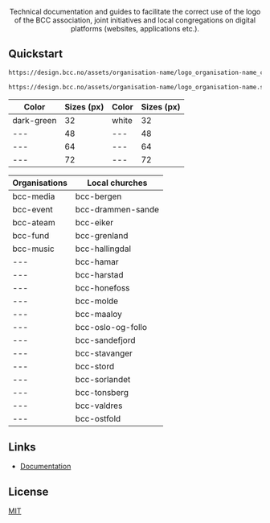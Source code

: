 <p align="center">Technical documentation and guides to facilitate the correct use of the logo of the BCC association, joint initiatives and local congregations on digital platforms (websites, applications etc.).</p>

## Quickstart
```bash
https://design.bcc.no/assets/organisation-name/logo_organisation-name_color_size.png

https://design.bcc.no/assets/organisation-name/logo_organisation-name.svg
```

| Color | Sizes (px) | Color | Sizes (px) |
| --- | --- | --- | --- |
| dark-green | 32 | white | 32 |
| --- | 48 | --- | 48 |
| --- | 64 | --- | 64 |
| --- | 72 | --- | 72 |


| Organisations | Local churches |
| --- | --- |
| bcc-media | bcc-bergen |
| bcc-event | bcc-drammen-sande |
| bcc-ateam | bcc-eiker |
| bcc-fund | bcc-grenland |
| bcc-music | bcc-hallingdal |
| --- | bcc-hamar |
| --- | bcc-harstad |
| --- | bcc-honefoss |
| --- | bcc-molde |
| --- | bcc-maaloy |
| --- | bcc-oslo-og-follo |
| --- | bcc-sandefjord |
| --- | bcc-stavanger |
| --- | bcc-stord |
| --- | bcc-sorlandet |
| --- | bcc-tonsberg |
| --- | bcc-valdres |
| --- | bcc-ostfold |

## Links

- [Documentation](https://developer.bcc.no/bcc-design)

## License

[MIT](https://en.wikipedia.org/wiki/MIT_License)